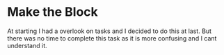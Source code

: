# Make the Block
  
  At starting I had a overlook on tasks and I decided to do this at last. But there was no time to complete this task as it is more confusing and I cant understand it.   
